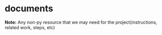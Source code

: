 # documents

**Note:** Any non-py resource that we may need for the project(instructions, related work, steps, etc)